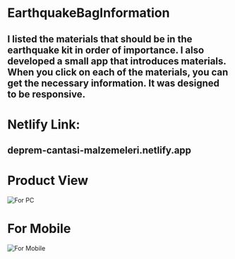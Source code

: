 # EarthquakeBagInformation
## I listed the materials that should be in the earthquake kit in order of importance. I also developed a small app that introduces materials. When you click on each of the materials, you can get the necessary information. It was designed to be responsive.
# Netlify Link:

## deprem-cantasi-malzemeleri.netlify.app
# Product View
![For PC](https://user-images.githubusercontent.com/59180837/220194531-4174abbf-4865-4ee6-9e42-72c4bfc1238b.png)
# For Mobile
![For Mobile](https://user-images.githubusercontent.com/59180837/220194578-363e0398-a652-4a19-b36f-54e1d545d42d.png)
